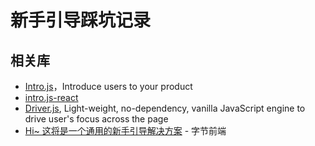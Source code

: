 # 新手引导踩坑记录

## 相关库

- [Intro.js](https://introjs.com/)，Introduce users to your product
- [intro.js-react](https://github.com/HiDeoo/intro.js-react)
- [Driver.js](https://kamranahmed.info/driver.js/), Light-weight, no-dependency, vanilla JavaScript engine to drive user's focus across the page
- [Hi~ 这将是一个通用的新手引导解决方案](https://juejin.cn/post/6960493325061193735) - 字节前端
